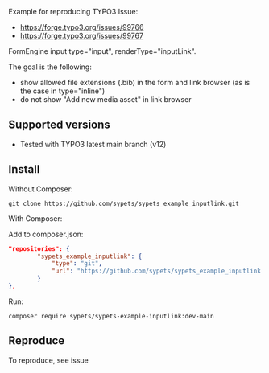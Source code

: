 Example for reproducing TYPO3 Issue:

* https://forge.typo3.org/issues/99766
* https://forge.typo3.org/issues/99767

FormEngine input type="input", renderType="inputLink".

The goal is the following:

* show allowed file extensions (.bib) in the form and link browser (as is the case in type="inline")
* do not show "Add new media asset" in link browser

## Supported versions

* Tested with TYPO3 latest main branch (v12)


## Install

Without Composer:

```shell
git clone https://github.com/sypets/sypets_example_inputlink.git
```

With Composer:

Add to composer.json:

```json
"repositories": {
		"sypets_example_inputlink": {
			"type": "git",
			"url": "https://github.com/sypets/sypets_example_inputlink.git"
		}
},
```

Run:

```shell
composer require sypets/sypets-example-inputlink:dev-main
```

## Reproduce

To reproduce, see issue
